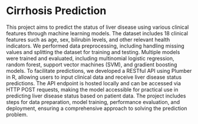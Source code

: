 # Cirrhosis Prediction
This project aims to predict the status of liver disease using various clinical features through machine learning models. The dataset includes 18 clinical features such as age, sex, bilirubin levels, and other relevant health indicators. We performed data preprocessing, including handling missing values and splitting the dataset for training and testing. Multiple models were trained and evaluated, including multinomial logistic regression, random forest, support vector machines (SVM), and gradient boosting models. To facilitate predictions, we developed a RESTful API using Plumber in R, allowing users to input clinical data and receive liver disease status predictions. The API endpoint is hosted locally and can be accessed via HTTP POST requests, making the model accessible for practical use in predicting liver disease status based on patient data. The project includes steps for data preparation, model training, performance evaluation, and deployment, ensuring a comprehensive approach to solving the prediction problem.

